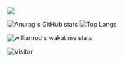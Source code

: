 
<img src="https://wakatime.com/share/@wherbanana/37beaa6c-a23d-45f4-adf4-a0da9552b3a3.svg" style="width=40%">


![Anurag's GitHub stats](https://readmestats2.vercel.app/api?username=jod77&count_private=true&show_icons=true&theme=Gradient)
![Top Langs](https://readmestats2.vercel.app/api/top-langs/?username=jod77&count_private=true&theme=Gradient)

![willianrod's wakatime stats](https://readmestats2.vercel.app/api/wakatime?username=jod77)


![Visitor](https://visitor-badge.laobi.icu/badge?page_id=jod77)
